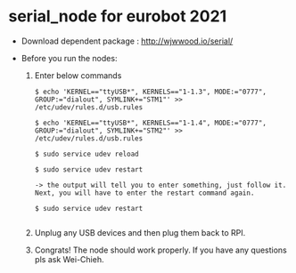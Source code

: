 # serial_node for eurobot 2021

- Download dependent package :
http://wjwwood.io/serial/

- Before you run the nodes:

    1. Enter below commands
    
        ```
        $ echo 'KERNEL=="ttyUSB*", KERNELS=="1-1.3", MODE:="0777", GROUP:="dialout", SYMLINK+="STM1"' >> /etc/udev/rules.d/usb.rules
        
        $ echo 'KERNEL=="ttyUSB*", KERNELS=="1-1.4", MODE:="0777", GROUP:="dialout", SYMLINK+="STM2"' >> /etc/udev/rules.d/usb.rules

        $ sudo service udev reload

        $ sudo service udev restart

        -> the output will tell you to enter something, just follow it. Next, you will have to enter the restart command again.

        $ sudo service udev restart
    
    2. Unplug any USB devices and then plug them back to RPI.

    3. Congrats! The node should work properly. If you have any questions pls ask Wei-Chieh.
 
